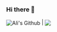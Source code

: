 ### Hi there 👋

<img align="center" src="https://github-readme-stats.vercel.app/api?username=0xAnalyst&show_icons=true&include_all_commits=true&theme=vue-dark&hide_border=true" alt="Ali's Github" /> | <img align="center" src="https://github-readme-stats.vercel.app/api/top-langs/?username=0xAnalyst&layout=compact&theme=buefy&hide_border=true" /> 
